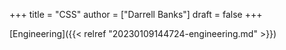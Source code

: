 +++
title = "CSS"
author = ["Darrell Banks"]
draft = false
+++

[Engineering]({{< relref "20230109144724-engineering.md" >}})
